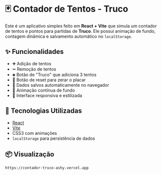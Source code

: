 # 🃏 Contador de Tentos - Truco

Este é um aplicativo simples feito em **React + Vite** que simula um contador de tentos e pontos para partidas de **Truco**. Ele possui animação de fundo, contagem dinâmica e salvamento automático no `localStorage`.

## ✨ Funcionalidades

- ➕ Adição de tentos
- ➖ Remoção de tentos
- ♣️ Botão de "Truco" que adiciona 3 tentos
- 🧼 Botão de reset para zerar o placar
- 💾 Dados salvos automaticamente no navegador
- 🌄 Animação contínua de fundo
- 🎨 Interface responsiva e estilizada

## 🧪 Tecnologias Utilizadas

- [React](https://reactjs.org/)
- [Vite](https://vitejs.dev/)
- CSS3 com animações
- `localStorage` para persistência de dados

## 📦 Visualização

```bash
https://contador-truco-ashy.vercel.app
